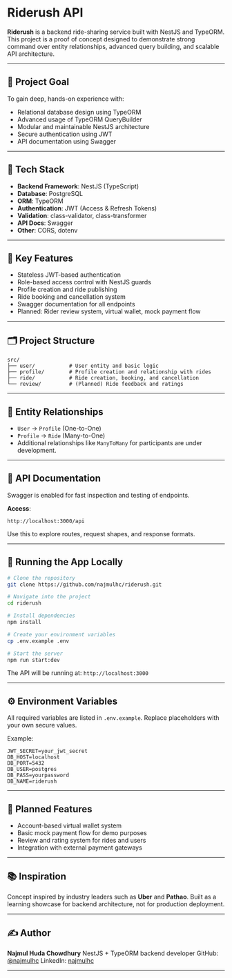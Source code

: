 # Riderush API

**Riderush** is a backend ride-sharing service built with NestJS and TypeORM. This project is a proof of concept designed to demonstrate strong command over entity relationships, advanced query building, and scalable API architecture.

---

## 🧠 Project Goal

To gain deep, hands-on experience with:

* Relational database design using TypeORM
* Advanced usage of TypeORM QueryBuilder
* Modular and maintainable NestJS architecture
* Secure authentication using JWT
* API documentation using Swagger

---

## 🧰 Tech Stack

* **Backend Framework**: NestJS (TypeScript)
* **Database**: PostgreSQL
* **ORM**: TypeORM
* **Authentication**: JWT (Access & Refresh Tokens)
* **Validation**: class-validator, class-transformer
* **API Docs**: Swagger
* **Other**: CORS, dotenv

---

## 🧱 Key Features

* Stateless JWT-based authentication
* Role-based access control with NestJS guards
* Profile creation and ride publishing
* Ride booking and cancellation system
* Swagger documentation for all endpoints
* Planned: Rider review system, virtual wallet, mock payment flow

---

## 🗂️ Project Structure

```
src/
├── user/           # User entity and basic logic
├── profile/        # Profile creation and relationship with rides
├── ride/           # Ride creation, booking, and cancellation
└── review/         # (Planned) Ride feedback and ratings
```

---

## 🔄 Entity Relationships

* `User` → `Profile` (One-to-One)
* `Profile` → `Ride` (Many-to-One)
* Additional relationships like `ManyToMany` for participants are under development.

---

## 🚣️ API Documentation

Swagger is enabled for fast inspection and testing of endpoints.

**Access**:

```
http://localhost:3000/api
```

Use this to explore routes, request shapes, and response formats.

---

## 🚀 Running the App Locally

```bash
# Clone the repository
git clone https://github.com/najmulhc/riderush.git

# Navigate into the project
cd riderush

# Install dependencies
npm install

# Create your environment variables
cp .env.example .env

# Start the server
npm run start:dev
```

The API will be running at: `http://localhost:3000`

---

## ⚙️ Environment Variables

All required variables are listed in `.env.example`.
Replace placeholders with your own secure values.

Example:

```
JWT_SECRET=your_jwt_secret
DB_HOST=localhost
DB_PORT=5432
DB_USER=postgres
DB_PASS=yourpassword
DB_NAME=riderush
```

---

## 📌 Planned Features

* Account-based virtual wallet system
* Basic mock payment flow for demo purposes
* Review and rating system for rides and users
* Integration with external payment gateways

---

## 📚 Inspiration

Concept inspired by industry leaders such as **Uber** and **Pathao**.
Built as a learning showcase for backend architecture, not for production deployment.

---

## ✍️ Author

**Najmul Huda Chowdhury**
NestJS + TypeORM backend developer
GitHub: [@najmulhc](https://github.com/najmulhc)
LinkedIn: [najmulhc](https://www.linkedin.com/in/najmulhc)

---
